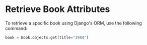 # Retrieve Book Attributes

To retrieve a specific book using Django's ORM, use the following command:

```python
book = Book.objects.get(title="1984")
